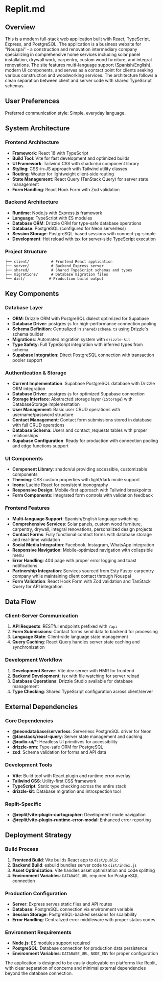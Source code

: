 # Replit.md

## Overview

This is a modern full-stack web application built with React, TypeScript, Express, and PostgreSQL. The application is a business website for "Nouspai" - a construction and renovation intermediary company specializing in comprehensive home services including solar panel installation, drywall work, carpentry, custom wood furniture, and integral renovations. The site features multi-language support (Spanish/English), modern UI components, and serves as a contact point for clients seeking various construction and woodworking services. The architecture follows a clean separation between client and server code with shared TypeScript schemas.

## User Preferences

Preferred communication style: Simple, everyday language.

## System Architecture

### Frontend Architecture
- **Framework**: React 18 with TypeScript
- **Build Tool**: Vite for fast development and optimized builds
- **UI Framework**: Tailwind CSS with shadcn/ui component library
- **Styling**: CSS-in-JS approach with Tailwind utility classes
- **Routing**: Wouter for lightweight client-side routing
- **State Management**: React Query (TanStack Query) for server state management
- **Form Handling**: React Hook Form with Zod validation

### Backend Architecture
- **Runtime**: Node.js with Express.js framework
- **Language**: TypeScript with ES modules
- **Database ORM**: Drizzle ORM for type-safe database operations
- **Database**: PostgreSQL (configured for Neon serverless)
- **Session Storage**: PostgreSQL-based sessions with connect-pg-simple
- **Development**: Hot reload with tsx for server-side TypeScript execution

### Project Structure
```
├── client/          # Frontend React application
├── server/          # Backend Express server
├── shared/          # Shared TypeScript schemas and types
├── migrations/      # Database migration files
└── dist/           # Production build output
```

## Key Components

### Database Layer
- **ORM**: Drizzle ORM with PostgreSQL dialect optimized for Supabase
- **Database Driver**: postgres-js for high-performance connection pooling
- **Schema Definition**: Centralized in `shared/schema.ts` using Drizzle's schema builder
- **Migrations**: Automated migration system with `drizzle-kit`
- **Type Safety**: Full TypeScript integration with inferred types from schema
- **Supabase Integration**: Direct PostgreSQL connection with transaction pooler support

### Authentication & Storage
- **Current Implementation**: Supabase PostgreSQL database with Drizzle ORM integration
- **Database Driver**: postgres-js for optimized Supabase connection
- **Storage Interface**: Abstracted storage layer (`IStorage`) with DatabaseStorage implementation
- **User Management**: Basic user CRUD operations with username/password structure
- **Contact Management**: Contact form submissions stored in database with full CRUD operations
- **Database Schema**: Users and contact_requests tables with proper relationships
- **Supabase Configuration**: Ready for production with connection pooling and edge functions support

### UI Components
- **Component Library**: shadcn/ui providing accessible, customizable components
- **Theming**: CSS custom properties with light/dark mode support
- **Icons**: Lucide React for consistent iconography
- **Responsive Design**: Mobile-first approach with Tailwind breakpoints
- **Form Components**: Integrated form controls with validation feedback

### Frontend Features
- **Multi-language Support**: Spanish/English language switching
- **Comprehensive Services**: Solar panels, custom wood furniture, carpentry, drywall, integral renovations, personalized design projects
- **Contact Forms**: Fully functional contact forms with database storage and real-time validation
- **Social Media Integration**: Facebook, Instagram, WhatsApp integration
- **Responsive Navigation**: Mobile-optimized navigation with collapsible menu
- **Error Handling**: 404 page with proper error logging and toast notifications
- **Partnership Integration**: Services sourced from Esty Fuster carpentry company while maintaining client contact through Nouspai
- **Form Validation**: React Hook Form with Zod validation and TanStack Query for API integration

## Data Flow

### Client-Server Communication
1. **API Requests**: RESTful endpoints prefixed with `/api`
2. **Form Submissions**: Contact forms send data to backend for processing
3. **Language State**: Client-side language state management
4. **Query Caching**: React Query handles server state caching and synchronization

### Development Workflow
1. **Development Server**: Vite dev server with HMR for frontend
2. **Backend Development**: tsx with file watching for server reload
3. **Database Operations**: Drizzle Studio available for database management
4. **Type Checking**: Shared TypeScript configuration across client/server

## External Dependencies

### Core Dependencies
- **@neondatabase/serverless**: Serverless PostgreSQL driver for Neon
- **@tanstack/react-query**: Server state management and caching
- **@radix-ui/***: Headless UI primitives for accessibility
- **drizzle-orm**: Type-safe ORM for PostgreSQL
- **zod**: Schema validation for forms and API data

### Development Tools
- **Vite**: Build tool with React plugin and runtime error overlay
- **Tailwind CSS**: Utility-first CSS framework
- **TypeScript**: Static type checking across the entire stack
- **drizzle-kit**: Database migration and introspection tool

### Replit-Specific
- **@replit/vite-plugin-cartographer**: Development mode navigation
- **@replit/vite-plugin-runtime-error-modal**: Enhanced error reporting

## Deployment Strategy

### Build Process
1. **Frontend Build**: Vite builds React app to `dist/public`
2. **Backend Build**: esbuild bundles server code to `dist/index.js`
3. **Asset Optimization**: Vite handles asset optimization and code splitting
4. **Environment Variables**: `DATABASE_URL` required for PostgreSQL connection

### Production Configuration
- **Server**: Express serves static files and API routes
- **Database**: PostgreSQL connection via environment variable
- **Session Storage**: PostgreSQL-backed sessions for scalability
- **Error Handling**: Centralized error middleware with proper status codes

### Environment Requirements
- **Node.js**: ES modules support required
- **PostgreSQL**: Database connection for production data persistence
- **Environment Variables**: `DATABASE_URL`, `NODE_ENV` for proper configuration

The application is designed to be easily deployable on platforms like Replit, with clear separation of concerns and minimal external dependencies beyond the database connection.